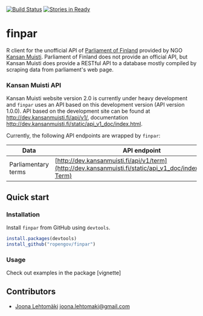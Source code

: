 [![Build Status](https://travis-ci.org/rOpenGov/finpar.svg?branch=master)](https://travis-ci.org/rOpenGov/finpar)
[![Stories in Ready](https://badge.waffle.io/ropengov/finpar.png?label=Ready)](http://waffle.io/ropengov/finpar)


finpar
======

R client for the unofficial API of [Parliament of Finland](http://web.eduskunta.fi/Resource.phx/parliament/index.htx) provided by NGO [Kansan Muisti](http://www.kansanmuisti.fi/about/background/). Parliament of Finland does not provide an official API, but Kansan Muisti does provide a RESTful API to a database mostly compiled by scraping data from parliament's web page. 

### Kansan Muisti API

Kansan Muisti website version 2.0 is currently under heavy development and `finpar` uses an API based on this development version (API version 1.0.0). API based on the development site can be found at http://dev.kansanmuisti.fi/api/v1/, documentation http://dev.kansanmuisti.fi/static/api_v1_doc/index.html.

Currently, the following API endpoints are wrapped by `finpar`:

| Data                | API endpoint                       | Function                           |
|---------------------|------------------------------------|------------------------------------|
| Parliamentary terms | [http://dev.kansanmuisti.fi/api/v1/term](http://dev.kansanmuisti.fi/static/api_v1_doc/index.html#api-Term) | `term()` |

## Quick start

### Installation

Install `finpar` from GitHub using `devtools`.

```r
install.packages(devtools)
install_github("ropengov/finpar")
```

### Usage

Check out examples in the package [vignette]

## Contributors

+ [Joona Lehtomäki](https://github.com/jlehtoma) <joona.lehtomaki@gmail.com>
